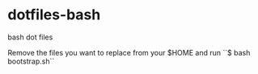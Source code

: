 dotfiles-bash
=============

bash dot files

Remove the files you want to replace from your $HOME and run ``$ bash bootstrap.sh``
